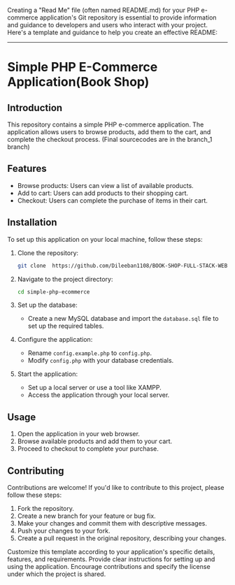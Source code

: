 Creating a "Read Me" file (often named README.md) for your PHP e-commerce application's Git repository is essential to provide information and guidance to developers and users who interact with your project. Here's a template and guidance to help you create an effective README:

---

# Simple PHP E-Commerce Application(Book Shop)

## Introduction

This repository contains a simple PHP e-commerce application. The application allows users to browse products, add them to the cart, and complete the checkout process.
(Final sourcecodes are in the branch_1 branch)


## Features

- Browse products: Users can view a list of available products.
- Add to cart: Users can add products to their shopping cart.
- Checkout: Users can complete the purchase of items in their cart.

## Installation

To set up this application on your local machine, follow these steps:

1. Clone the repository:
   ```bash
   git clone  https://github.com/Dileeban1108/BOOK-SHOP-FULL-STACK-WEBSITE-created-using-HTML-CSS-AND-JAVASCRIPT_Individual_Project_.git
   ```

2. Navigate to the project directory:
   ```bash
   cd simple-php-ecommerce
   ```

3. Set up the database:
   - Create a new MySQL database and import the `database.sql` file to set up the required tables.

4. Configure the application:
   - Rename `config.example.php` to `config.php`.
   - Modify `config.php` with your database credentials.

5. Start the application:
   - Set up a local server or use a tool like XAMPP.
   - Access the application through your local server.

## Usage

1. Open the application in your web browser.
2. Browse available products and add them to your cart.
3. Proceed to checkout to complete your purchase.

## Contributing

Contributions are welcome! If you'd like to contribute to this project, please follow these steps:

1. Fork the repository.
2. Create a new branch for your feature or bug fix.
3. Make your changes and commit them with descriptive messages.
4. Push your changes to your fork.
5. Create a pull request in the original repository, describing your changes.



Customize this template according to your application's specific details, features, and requirements. Provide clear instructions for setting up and using the application. Encourage contributions and specify the license under which the project is shared.
